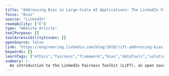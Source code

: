 ```yaml
---
title: "Addressing Bias in Large-Scale AI Applications: The LinkedIn Fairness Toolkit"
focus: "Bias"
source: "LinkedIn"
readability: ["E"]
type: "Website Article"
toolPurpose: []
toolAccessibilityIssues: []
openSource: false
link: "https://engineering.linkedin.com/blog/2020/lift-addressing-bias-in-large-scale-ai-applications"
keywords: []
learnTags: ["ethics","fairness","framework","bias","dataTools","solution","business","employment","inclusivePractice"]
summary: |-
  An introduction to the LinkedIn Fairness Toolkit (LiFT), an open source toolkit that provides a framework for measuring fairness in large-scale machine learning workflows. 
---
```


